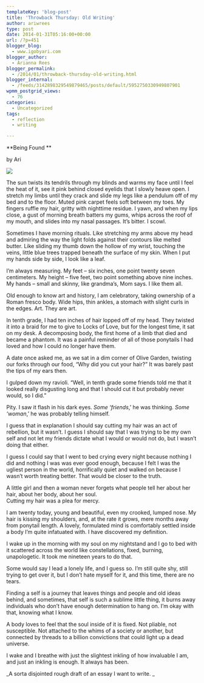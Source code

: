 ```yaml
---
templateKey: 'blog-post'
title: 'Throwback Thursday: Old Writing'
author: ariwrees
type: post
date: 2014-01-31T05:16:00+00:00
url: /?p=451
blogger_blog:
  - www.igobyari.com
blogger_author:
  - Arianna Rees
blogger_permalink:
  - /2014/01/throwback-thursday-old-writing.html
blogger_internal:
  - /feeds/3142898329549879465/posts/default/5952750330949807901
wpmm_postgrid_views:
  - 76
categories:
  - Uncategorized
tags:
  - reflection
  - writing

---
```

**Being Found **

by Ari

[![](https://www.igobyari.com/wp-content/uploads/2014/01/starme-1.jpg)](https://www.igobyari.com/wp-content/uploads/2014/01/starme-1.jpg)

The sun twists its tendrils through my blinds and warms my face until I feel the heat of it, see it pink behind closed eyelids that I slowly heave open. I stretch my limbs until they crack and slide my legs like a pendulum off of my bed and to the floor. Muted pink carpet feels soft between my toes. My fingers ruffle my hair, gritty with nighttime residue. I yawn, and when my lips close, a gust of morning breath batters my gums, whips across the roof of my mouth, and slides into my nasal passages. It’s bitter. I scowl.

Sometimes I have morning rituals. Like stretching my arms above my head and admiring the way the light folds against their contours like melted butter. Like sliding my thumb down the hollow of my wrist, touching the veins, little blue trees trapped beneath the surface of my skin. When I put my hands side by side, I look like a leaf.

I’m always measuring. My feet – six inches, one point twenty seven centimeters. My height – five feet, two point something above nine inches. My hands – small and skinny, like grandma’s, Mom says. I like them all.

Old enough to know art and history, I am celebratory, taking ownership of a Roman fresco body. Wide hips, thin ankles, a stomach with slight curls in the edges. Art. They are art.

In tenth grade, I had ten inches of hair lopped off of my head. They twisted it into a braid for me to give to Locks of Love, but for the longest time, it sat on my desk. A decomposing body, the first home of a limb that died and became a phantom. It was a painful reminder of all of those ponytails I had loved and how I could no longer have them.

A date once asked me, as we sat in a dim corner of Olive Garden, twisting our forks through our food, “Why did you cut your hair?” It was barely past the tips of my ears then.

I gulped down my ravioli. “Well, in tenth grade some friends told me that it looked really disgusting long and that I should cut it but probably never would, so I did.”

Pity. I saw it flash in his dark eyes. _Some ‘friends_,’ he was thinking. _Some ‘woman_,’ he was probably telling himself.

I guess that in explanation I should say cutting my hair was an act of rebellion, but it wasn’t. I guess I should say that I was trying to be my own self and not let my friends dictate what I would or would not do, but I wasn’t doing that either.

I guess I could say that I went to bed crying every night because nothing I did and nothing I was was ever good enough, because I felt I was the ugliest person in the world, horrifically quiet and walked on because I wasn’t worth treating better. That would be closer to the truth.

A little girl and then a woman never forgets what people tell her about her hair, about her body, about her soul.  
Cutting my hair was a plea for mercy.

I am twenty today, young and beautiful, even my crooked, lumped nose. My hair is kissing my shoulders, and, at the rate it grows, mere months away from ponytail length. A lovely, formulated mind is comfortably settled inside a body I’m quite infatuated with. I have discovered my definition.

I wake up in the morning with my soul on my nightstand and I go to bed with it scattered across the world like constellations, fixed, burning, unapologetic. It took me nineteen years to do that.

Some would say I lead a lonely life, and I guess so. I’m still quite shy, still trying to get over it, but I don’t hate myself for it, and this time, there are no tears.

Finding a self is a journey that leaves things and people and old ideas behind, and sometimes, that self is such a sublime little thing, it burns away individuals who don’t have enough determination to hang on. I’m okay with that, knowing what I know.

A body loves to feel that the soul inside of it is fixed. Not pliable, not susceptible. Not attached to the whims of a society or another, but connected by threads to a billion convictions that could light up a dead universe.

I wake and I breathe with just the slightest inkling of how invaluable I am, and just an inkling is enough. It always has been.

_A sorta disjointed rough draft of an essay I want to write. _